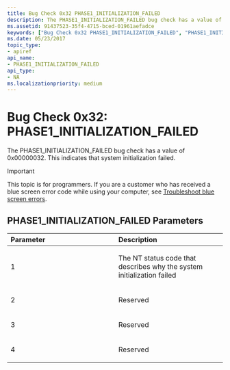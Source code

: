 ```yaml
---
title: Bug Check 0x32 PHASE1_INITIALIZATION_FAILED
description: The PHASE1_INITIALIZATION_FAILED bug check has a value of 0x00000032. This indicates that system initialization failed.
ms.assetid: 91437523-35f4-4715-bced-01961aefadce
keywords: ["Bug Check 0x32 PHASE1_INITIALIZATION_FAILED", "PHASE1_INITIALIZATION_FAILED"]
ms.date: 05/23/2017
topic_type:
- apiref
api_name:
- PHASE1_INITIALIZATION_FAILED
api_type:
- NA
ms.localizationpriority: medium
---
```


# Bug Check 0x32: PHASE1\_INITIALIZATION\_FAILED


The PHASE1\_INITIALIZATION\_FAILED bug check has a value of 0x00000032. This indicates that system initialization failed.

> [!IMPORTANT]
> This topic is for programmers. If you are a customer who has received a blue screen error code while using your computer, see [Troubleshoot blue screen errors](https://www.windows.com/stopcode).


## PHASE1\_INITIALIZATION\_FAILED Parameters


<table>
<colgroup>
<col width="50%" />
<col width="50%" />
</colgroup>
<thead>
<tr class="header">
<th align="left">Parameter</th>
<th align="left">Description</th>
</tr>
</thead>
<tbody>
<tr class="odd">
<td align="left"><p>1</p></td>
<td align="left"><p>The NT status code that describes why the system initialization failed</p></td>
</tr>
<tr class="even">
<td align="left"><p>2</p></td>
<td align="left"><p>Reserved</p></td>
</tr>
<tr class="odd">
<td align="left"><p>3</p></td>
<td align="left"><p>Reserved</p></td>
</tr>
<tr class="even">
<td align="left"><p>4</p></td>
<td align="left"><p>Reserved</p></td>
</tr>
</tbody>
</table>

 

 

 




